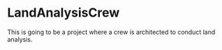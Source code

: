 # LandAnalysisCrew
This is going to be a project where a crew is architected to conduct land analysis.
